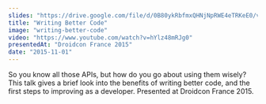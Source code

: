```yaml
---
slides: "https://drive.google.com/file/d/0B80ykRbfmxQHNjNpRWE4eTRKeE0/view"
title: "Writing Better Code"
image: "writing-better-code"
video: "https://www.youtube.com/watch?v=hYlz48mRJg0"
presentedAt: "Droidcon France 2015"
date: "2015-11-01"
---
```

So you know all those APIs, but how do you go about using them wisely? This talk gives a brief look into the benefits of writing better code, and the first steps to improving as a developer. Presented at Droidcon France 2015.